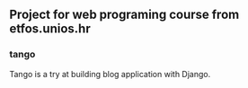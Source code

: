 ## Project for web programing course from etfos.unios.hr

### tango
Tango is a try at building blog application with Django.
